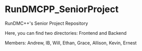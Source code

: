 # RunDMCPP_SeniorProject
RunDMC++'s Senior Project Repository

Here, you can find two directories: Frontend and Backend

Members:
Andrew,
IB,
Will,
Ethan,
Grace,
Allison,
Kevin,
Ernest